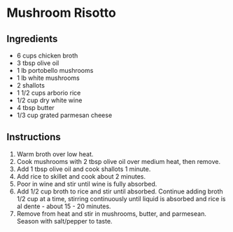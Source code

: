 # Mushroom Risotto

## Ingredients
- 6 cups chicken broth
- 3 tbsp olive oil
- 1 lb portobello mushrooms
- 1 lb white mushrooms
- 2 shallots
- 1 1/2 cups arborio rice
- 1/2 cup dry white wine
- 4 tbsp butter
- 1/3 cup grated parmesan cheese

## Instructions
1. Warm broth over low heat.
2. Cook mushrooms with 2 tbsp olive oil over medium heat, then remove.
3. Add 1 tbsp olive oil and cook shallots 1 minute.
4. Add rice to skillet and cook about 2 minutes.
5. Poor in wine and stir until wine is fully absorbed.
6. Add 1/2 cup broth to rice and stir until absorbed. Continue adding broth 1/2 cup at a time, stirring continuously until liquid is absorbed and rice is al dente - about 15 - 20  minutes.
7. Remove from heat and stir in mushrooms, butter, and parmesean. Season with salt/pepper to taste.